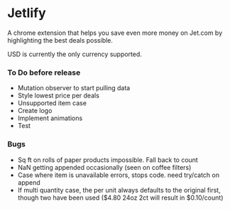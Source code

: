 # Jetlify

A chrome extension that helps you save even more money on Jet.com by highlighting the best deals possible.

USD is currently the only currency supported.


### To Do before release

* Mutation observer to start pulling data
* Style lowest price per deals
* Unsupported item case
* Create logo
* Implement animations
* Test


### Bugs

* Sq ft on rolls of paper products impossible. Fall back to count
* NaN getting appended occasionally (seen on coffee filters)
* Case where item is unavailable errors, stops code. need try/catch on append
* If multi quantity case, the per unit always defaults to the original first, though two have been used ($4.80 24oz 2ct will result in $0.10/count) 
